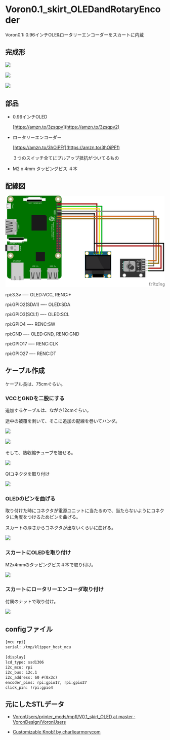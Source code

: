 # Voron0.1_skirt_OLEDandRotaryEncoder

Voron0.1: 0.96インチOLE&ロータリーエンコーダーをスカートに内蔵

## 完成形

![](https://lh3.googleusercontent.com/pw/AM-JKLWAeLY6J0zCKWsaU6-67nQhrOcO7DBMcaaFZNo0lTLi2wQ7cS_buycB8FoK7Mi3MkMJ-BD5KUr9pSz1hUhJ11fWlduUkPeYNGsmTcVEwvWWxqFZrhfeptw7g7GWawqD-mefD66oyOkp2gM7bITXsHlBKw=w2280-h1282-no?authuser=0)

![](https://lh3.googleusercontent.com/pw/AM-JKLWp7u0AnxuRPEtOBp7HHSif7LcfO-WyPcofeiDew3Ii30fGiI5VHJx_Mv5NdaG7HSUVi5kFOX2lCJBSZXsFGhxJBzLY-2N_A-vG8e8AdvAVAn17XPrewFtGtwKNyaqr93QIpyomiUxnVDoEj56wChLGQg=w1048-h1396-no?authuser=0)

![](https://lh3.googleusercontent.com/pw/AM-JKLUa29zlLT2KxyyMOFPrNFHUB7pVaBCQ0jx93d9z1sD-2Pm9NumYofZdoahV5gYJLzxdAPNMBQ-KcJUDb9Q0Y8ulqfuTxBrqJnT08GsU5iouSp8s9xaEi5ySqwcCHGY_AYlwFMVi4N0DukI5TswOOJcUtg=w1862-h1396-no?authuser=0)


## 部品

- 0.96インチOLED

    [https://amzn.to/3zsqpv](https://amzn.to/3zsqpv2)

- ロータリーエンコーダー

    [https://amzn.to/3hOiPFf](https://amzn.to/3hOiPFf)

    ３つのスイッチ全てにプルアップ抵抗がついてるもの

- M2 x 4mm タッピングビス ４本

## 配線図

![配線図.png](配線図.png)

rpi:3.3v —- OLED:VCC, RENC:+

rpi:GPIO2(SDA1) —- OLED:SDA 

rpi:GPIO3(SCL1) —- OLED:SCL

rpi:GPIO4 —- RENC:SW

rpi:GND —- OLED:GND, RENC:GND

rpi:GPIO17 —- RENC:CLK

rpi:GPIO27 —- RENC:DT

## ケーブル作成

ケーブル長は、75cmぐらい。

### VCCとGNDを二股にする

追加するケーブルは、ながさ12cmぐらい。

途中の被覆を剥いて、そこに追加の配線を巻いてハンダ。

![](https://lh3.googleusercontent.com/pw/AM-JKLWqekR21F4L6Uj62bgsNvTXZayFtQck53KWJfu4mFr-hggcVkr_ILFEGWhV1Z5ayFnGmzeIgWK6QjaiX6QhUBoXPLItZvMG-okNhQ0Hkt_1YTD7B5UYVDNxnrL8Tv-LIdVJx3uCA1JEN0QWHBZonHVKtA=w1862-h1396-no?authuser=0)

![](https://lh3.googleusercontent.com/pw/AM-JKLXjV8HqwR7Ng3vJuN-wpdPkUuGhlgO1n19BVkiPIV-H6mWlxoVHSEENxv0vTZANqo4TW6nhc-4g7Ls2gM-hlA_Va_uVDLiMPlsjeHhyA5r0N80sBY8ZGTl1cGW5ouOUzTX63qBUwCSnSJ1LriPxSYJvlw=w1862-h1396-no?authuser=0)

そして、熱収縮チューブを被せる。

![](https://lh3.googleusercontent.com/pw/AM-JKLVKHmyypPvbJ73ZthNmt58PLvQm-dY0tJuJYfT2oKK2uRuG0xHR9LRTsnxDo5CTfP9z6Up_6g-vvpyMfFPZW_So-rqIrR_-HapFHE26XF2qY6zFm5qaWj7I22DF3AQ7BAv7VmUakgJxGIR-F2UJvVpSpw=w1862-h1396-no?authuser=0)

QIコネクタを取り付け

![](https://lh3.googleusercontent.com/pw/AM-JKLWuENG2-kxv0pmVuFCXNDVQq4UX6d1KDRCsIgSnXOHpZtN47I73A3C831451p41V1DLUjA74t-5X4J4Zzweq5as9CT6tBDk6AnPoavv5PG2FX8lAcuIYQpDNskQTa9p1oyUvaxNeQDsdFgBruOhpVt4aw=w1862-h1396-no?authuser=0)

### OLEDのピンを曲げる

取り付けた時にコネクタが電源ユニットに当たるので、当たらないようにコネクタに角度をつけるためピンを曲げる。

スカートの厚さからコネクタが出ないくらいに曲げる。

![](https://lh3.googleusercontent.com/pw/AM-JKLXljKgjaJAyK4xmV2NRxHbw5mn8dWjRajklunvwACXyyfqjQGJiMY0hsytoXlLl4-9DbNqO3wDKn-UVzI6uE23L9bkJ0YH-teN9h-3PO5QpEHaaDAELFzE1sHcsuR83ORJsQWaZhzksJ1IGyCIuPR_HdA=w1862-h1396-no?authuser=0)

### スカートにOLEDを取り付け

M2x4mmのタッピングビス４本で取り付け。

![](https://lh3.googleusercontent.com/pw/AM-JKLVWbfwHJW1H637-GfzzzguojUK8Z17IlYUXWJcjRSmXUZFQ29Lm41m2Wn7HVLVzgYAibD_AII4OUwXq184EBoNkXGoa1OniQTo__FwkT_4DJQsOERD5P6QZGUkNgUDhMQgoMjZuwIDNOjlAgWuXJOE-hw=w1862-h1396-no?authuser=0)

### スカートにロータリーエンコーダ取り付け

付属のナットで取り付け。

![](https://lh3.googleusercontent.com/pw/AM-JKLUETvHh5EDJt-FS_HorBZ5HHbPtbc23LEHgkeS4pf7fbtaw1hmPAvJBPA_KMAoa_LWJilEH1Xmq9hrtDX74H28o8I5GWz1lRjdiubvq9ZC1_jsjZmxqFVxNZTDKyutsSiA93w1WEcIa99R2CaSjQu_WZQ=w1862-h1396-no?authuser=0)

## configファイル

```
[mcu rpi]
serial: /tmp/klipper_host_mcu

[display]
lcd_type: ssd1306
i2c_mcu: rpi
i2c_bus: i2c.1
i2c_address: 60 #(0x3c) 
encoder_pins: rpi:gpio17, rpi:gpio27
click_pin: !rpi:gpio4
```

## 元にしたSTLデータ

* [VoronUsers/printer_mods/mpfl/V0.1_skirt_OLED at master · VoronDesign/VoronUsers](https://github.com/VoronDesign/VoronUsers/tree/master/printer_mods/mpfl/V0.1_skirt_OLED)

* [Customizable Knob! by charliearmorycom](https://www.thingiverse.com/thing:54024)